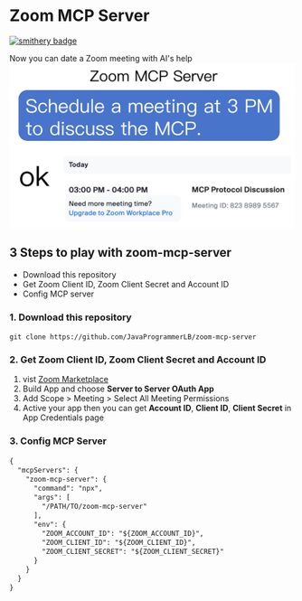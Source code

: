 # Zoom MCP Server
[![smithery badge](https://smithery.ai/badge/@JavaProgrammerLB/zoom-mcp-server)](https://smithery.ai/server/@JavaProgrammerLB/zoom-mcp-server)

Now you can date a Zoom meeting with AI's help
![about.jpg](about.jpg)

## 3 Steps to play with zoom-mcp-server

- Download this repository
- Get Zoom Client ID, Zoom Client Secret and Account ID
- Config MCP server

### 1. Download this repository

```
git clone https://github.com/JavaProgrammerLB/zoom-mcp-server
```

### 2. Get Zoom Client ID, Zoom Client Secret and Account ID

1. vist [Zoom Marketplace](https://marketplace.zoom.us/)
1. Build App and choose **Server to Server OAuth App**
1. Add Scope > Meeting > Select All Meeting Permissions
1. Active your app
   then you can get **Account ID**, **Client ID**, **Client Secret** in App Credentials page

### 3. Config MCP Server

```
{
  "mcpServers": {
    "zoom-mcp-server": {
      "command": "npx",
      "args": [
        "/PATH/TO/zoom-mcp-server"
      ],
      "env": {
        "ZOOM_ACCOUNT_ID": "${ZOOM_ACCOUNT_ID}",
        "ZOOM_CLIENT_ID": "${ZOOM_CLIENT_ID}",
        "ZOOM_CLIENT_SECRET": "${ZOOM_CLIENT_SECRET}"
      }
    }
  }
}
```
